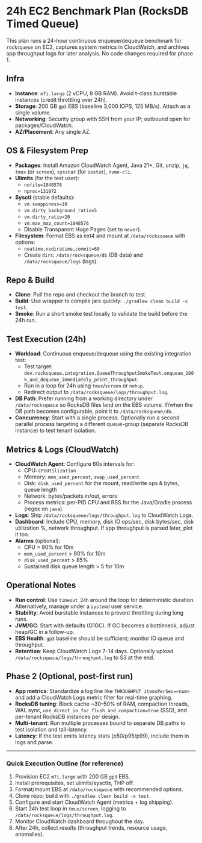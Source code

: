 # 24h EC2 Benchmark Plan (RocksDB Timed Queue)

This plan runs a 24-hour continuous enqueue/dequeue benchmark for `rocksqueue` on EC2, captures system metrics in CloudWatch, and archives app throughput logs for later analysis. No code changes required for phase 1.

## Infra

- **Instance**: `m7i.large` (2 vCPU, 8 GB RAM). Avoid t-class burstable instances (credit throttling over 24h).
- **Storage**: 200 GB `gp3` EBS (baseline 3,000 IOPS, 125 MB/s). Attach as a single volume.
- **Networking**: Security group with SSH from your IP; outbound open for packages/CloudWatch.
- **AZ/Placement**: Any single AZ.

## OS & Filesystem Prep

- **Packages**: Install Amazon CloudWatch Agent, Java 21+, Git, unzip, `jq`, `tmux` (or `screen`), `sysstat` (for `iostat`), `nvme-cli`.
- **Ulimits** (for the test user):
  - `nofile=1048576`
  - `nproc=131072`
- **Sysctl** (stable defaults):
  - `vm.swappiness=10`
  - `vm.dirty_background_ratio=5`
  - `vm.dirty_ratio=20`
  - `vm.max_map_count=1048576`
  - Disable Transparent Huge Pages (set to `never`).
- **Filesystem**: Format EBS as ext4 and mount at `/data/rocksqueue` with options:
  - `noatime,nodiratime,commit=60`
  - Create `dirs`: `/data/rocksqueue/db` (DB data) and `/data/rocksqueue/logs` (logs).

## Repo & Build

- **Clone**: Pull the repo and checkout the branch to test.
- **Build**: Use wrapper to compile jars quickly: `./gradlew clean build -x test`.
- **Smoke**: Run a short smoke test locally to validate the build before the 24h run.

## Test Execution (24h)

- **Workload**: Continuous enqueue/dequeue using the existing integration test:
  - Test target: `dev.rocksqueue.integration.QueueThroughputSmokeTest.enqueue_100k_and_dequeue_immediately_print_throughput`.
  - Run in a loop for 24h using `tmux`/`screen` or `nohup`.
  - Redirect output to `/data/rocksqueue/logs/throughput.log`.
- **DB Path**: Prefer running from a working directory under `/data/rocksqueue` so RocksDB files land on the EBS volume. If/when the DB path becomes configurable, point it to `/data/rocksqueue/db`.
- **Concurrency**: Start with a single process. Optionally run a second parallel process targeting a different queue-group (separate RocksDB instance) to test tenant isolation.

## Metrics & Logs (CloudWatch)

- **CloudWatch Agent**: Configure 60s intervals for:
  - CPU: `CPUUtilization`
  - Memory: `mem_used_percent`, `swap_used_percent`
  - Disk: `disk_used_percent` for the mount, read/write ops & bytes, queue length
  - Network: bytes/packets in/out, errors
  - Process metrics: per-PID CPU and RSS for the Java/Gradle process (regex on `java`).
- **Logs**: Ship `/data/rocksqueue/logs/throughput.log` to CloudWatch Logs.
- **Dashboard**: Include CPU, memory, disk IO ops/sec, disk bytes/sec, disk utilization %, network throughput. If app throughput is parsed later, plot it too.
- **Alarms** (optional):
  - CPU > 90% for 10m
  - `mem_used_percent` > 90% for 10m
  - `disk_used_percent` > 85%
  - Sustained disk queue length > 5 for 10m

## Operational Notes

- **Run control**: Use `timeout 24h` around the loop for deterministic duration. Alternatively, manage under a `systemd` user service.
- **Stability**: Avoid burstable instances to prevent throttling during long runs.
- **JVM/GC**: Start with defaults (G1GC). If GC becomes a bottleneck, adjust heap/GC in a follow-up.
- **EBS Health**: `gp3` baseline should be sufficient; monitor IO queue and throughput.
- **Retention**: Keep CloudWatch Logs 7–14 days. Optionally upload `/data/rocksqueue/logs/throughput.log` to S3 at the end.

## Phase 2 (Optional, post-first run)

- **App metrics**: Standardize a log line like `THROUGHPUT itemsPerSec=<num>` and add a CloudWatch Logs metric filter for real-time graphing.
- **RocksDB tuning**: Block cache ~30–50% of RAM, compaction threads, WAL sync, `use_direct_io_for_flush_and_compaction=true` (SSD), and per-tenant RocksDB instances per design.
- **Multi-tenant**: Run multiple processes bound to separate DB paths to test isolation and tail-latency.
- **Latency**: If the test emits latency stats (p50/p95/p99), include them in logs and parse.

---

### Quick Execution Outline (for reference)

1) Provision EC2 `m7i.large` with 200 GB `gp3` EBS.
2) Install prerequisites, set ulimits/sysctls, THP off.
3) Format/mount EBS at `/data/rocksqueue` with recommended options.
4) Clone repo; build with `./gradlew clean build -x test`.
5) Configure and start CloudWatch Agent (metrics + log shipping).
6) Start 24h test loop in `tmux/screen`, logging to `/data/rocksqueue/logs/throughput.log`.
7) Monitor CloudWatch dashboard throughout the day.
8) After 24h, collect results (throughput trends, resource usage, anomalies).

